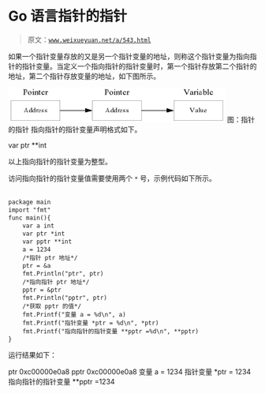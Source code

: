 # Go 语言指针的指针

> 原文：[`www.weixueyuan.net/a/543.html`](http://www.weixueyuan.net/a/543.html)

如果一个指针变量存放的又是另一个指针变量的地址，则称这个指针变量为指向指针的指针变量。当定义一个指向指针的指针变量时，第一个指针存放第二个指针的地址，第二个指针存放变量的地址，如下图所示。

![指针的指针](img/25c27df5a1b3620b0697d947fb12f378.png)
图：指针的指针
指向指针的指针变量声明格式如下。

var ptr **int

以上指向指针的指针变量为整型。

访问指向指针的指针变量值需要使用两个 `*` 号，示例代码如下所示。

```

package main
import "fmt"
func main(){
    var a int
    var ptr *int
    var pptr **int
    a = 1234
    /*指针 ptr 地址*/
    ptr = &a
    fmt.Println("ptr", ptr)
    /*指向指针 ptr 地址*/
    pptr = &ptr
    fmt.Println("pptr", ptr)
    /*获取 pptr 的值*/
    fmt.Printf("变量 a = %d\n", a)
    fmt.Printf("指针变量 *ptr = %d\n", *ptr)
    fmt.Printf("指向指针的指针变量 **pptr =%d\n", **pptr)
}
```

运行结果如下：

ptr 0xc00000e0a8
pptr 0xc00000e0a8
变量 a = 1234
指针变量 *ptr = 1234
指向指针的指针变量 **pptr =1234